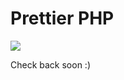 # Prettier PHP

![](https://i.giphy.com/media/GNvOUgBvLzVwA/giphy.webp)

Check back soon :)

<!--
## Install

```bash
yarn add --dev --exact prettier prettier-php
```

## Configure

.prettierrc:

```json
{
  "plugins": ["prettier-php"]
}
```

## Use

```bash
prettier --write "**/*.php"
```
-->
